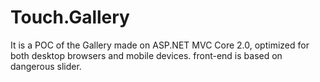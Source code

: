 # Touch.Gallery
It is a POC of the Gallery made on ASP.NET MVC Core 2.0, optimized for both desktop browsers and mobile devices. front-end is based on dangerous slider. 
